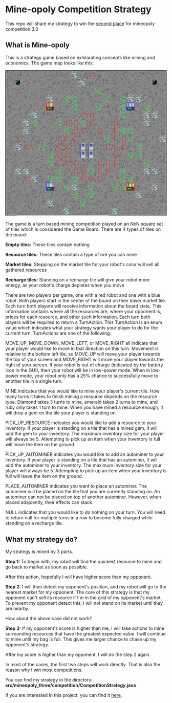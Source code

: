 # Mine-opoly Competition Strategy
This repo will share my strategy to win the [second place](https://courses.grainger.illinois.edu/cs126/sp2022/hall-of-fame/) for mineopoly competition 3.0

## What is Mine-opoly

This is a strategy game based on exhilarating concepts like mining and economics. 
The game map looks like this:

![img.png](img.png)

The game is a turn based mining competition played on an NxN square set of tiles which is considered the Game Board. There are 4 types of tiles on the board:

**Empty tiles:** These tiles contain nothing

**Resource tiles:** These tiles contain a type of ore you can mine

**Market tiles:** Stepping on the market tile for your robot's color will sell all gathered resources

**Recharge tiles:** Standing on a recharge tile will give your robot more energy, as your robot's charge depletes when you move

There are two players per game, one with a red robot and one with a blue robot. Both players start in the center of the board on their lower market tile. Each turn both players will receive information about the board state. This information contains where all the resources are, where your opponent is, prices for each resource, and other such information. Each turn both players will be required to return a TurnAction. This TurnAction is an enum value which indicates what your strategy wants your player to do for the current turn. TurnActions are one of the following:

MOVE_UP, MOVE_DOWN, MOVE_LEFT, or MOVE_RIGHT all indicate that your player would like to move in that direction on this turn. Movement is relative to the bottom left tile, so MOVE_UP will move your player towards the top of your screen and MOVE_RIGHT will move your player towards the right of your screen. If your robot is out of charge (indicated by the battery icon in the GUI), then your robot will be in low-power mode. When in low-power mode, your robot only has a 25% chance to successfully move to another tile in a single turn.

MINE indicates that you would like to mine your player's current tile. How many turns it takes to finish mining a resource depends on the resource type. Diamond takes 3 turns to mine, emerald takes 2 turns to mine, and ruby only takes 1 turn to mine. When you have mined a resource enough, it will drop a gem on the tile your player is standing on.

PICK_UP_RESOURCE indicates you would like to add a resource to your inventory. If your player is standing on a tile that has a mined gem, it will add the gem to your inventory. The maximum inventory size for your player will always be 5. Attempting to pick up an item when your inventory is full will leave the item on the ground.

PICK_UP_AUTOMINER indicates you would like to add an autominer to your inventory. If your player is standing on a tile that has an autominer, it will add the autominer to your inventory. The maximum inventory size for your player will always be 5. Attempting to pick up an item when your inventory is full will leave the item on the ground.

PLACE_AUTOMINER indicates you want to place an autominer. The autominer will be placed on the tile that you are currently standing on. An autominer can not be placed on top of another autominer. However, when placed adajcently, their effects can stack.

NULL indicates that you would like to do nothing on your turn. You will need to return null for multiple turns in a row to become fully charged while standing on a recharge tile.

## What my strategy do?

My strategy is mixed by 3 parts. 

**Step 1:** To begin with, my robot will find the quickest resource to mine and go back to market as soon as possible.

After this action, hopefully I will have higher score than my opponent.

**Step 2:** I will then detect my opponent's position, and my robot will go to the nearest market for my opponent.
The core of this strategy is that my opponent can't sell its resource if I'm in the grid of my opponent's market.
To prevent my opponent detect this, I will not stand on its market until they are nearby.

How about the above case did not work?

**Step 3:** If my opponent's score is higher than me, I will take actions to mine surrounding resources that have the greatest expected value. I will continue to mine until my bag is full.
This gives me larger chance to chase up my opponent's strategy. 

After my score is higher than my opponent, I will do the step 2 again.

In most of the cases, the first two steps will work directly. That is also the reason why I win most competitions.

You can find my strategy in the directory: **src/mineopoly_three/competition/CompetitionStrategy.java**

If you are interested in this project, you can find it [here](https://courses.grainger.illinois.edu/cs126/sp2022/assignments/mineopoly/).

